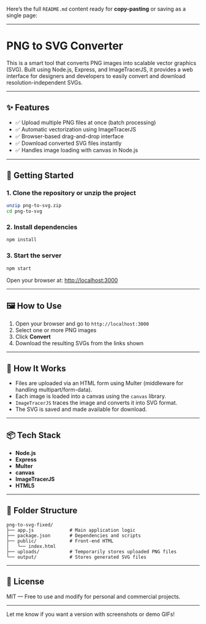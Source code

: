 Here’s the full `README.md` content ready for **copy-pasting** or saving as a single page:

---

# PNG to SVG Converter

This is a smart tool that converts PNG images into scalable vector graphics (SVG). Built using Node.js, Express, and ImageTracerJS, it provides a web interface for designers and developers to easily convert and download resolution-independent SVGs.

---

## ✨ Features

* ✅ Upload multiple PNG files at once (batch processing)
* ✅ Automatic vectorization using ImageTracerJS
* ✅ Browser-based drag-and-drop interface
* ✅ Download converted SVG files instantly
* ✅ Handles image loading with canvas in Node.js

---

## 🚀 Getting Started

### 1. Clone the repository or unzip the project

```bash
unzip png-to-svg.zip
cd png-to-svg
```

### 2. Install dependencies

```bash
npm install
```

### 3. Start the server

```bash
npm start
```

Open your browser at: [http://localhost:3000](http://localhost:3000)

---

## 🖼️ How to Use

1. Open your browser and go to `http://localhost:3000`
2. Select one or more PNG images
3. Click **Convert**
4. Download the resulting SVGs from the links shown

---

## 🧠 How It Works

* Files are uploaded via an HTML form using Multer (middleware for handling multipart/form-data).
* Each image is loaded into a canvas using the `canvas` library.
* `ImageTracerJS` traces the image and converts it into SVG format.
* The SVG is saved and made available for download.

---

## 📦 Tech Stack

* **Node.js**
* **Express**
* **Multer**
* **canvas**
* **ImageTracerJS**
* **HTML5**

---

## 📁 Folder Structure

```
png-to-svg-fixed/
├── app.js             # Main application logic
├── package.json       # Dependencies and scripts
├── public/            # Front-end HTML
│   └── index.html
├── uploads/           # Temporarily stores uploaded PNG files
└── output/            # Stores generated SVG files
```

---

## 📃 License

MIT — Free to use and modify for personal and commercial projects.

---

Let me know if you want a version with screenshots or demo GIFs!

